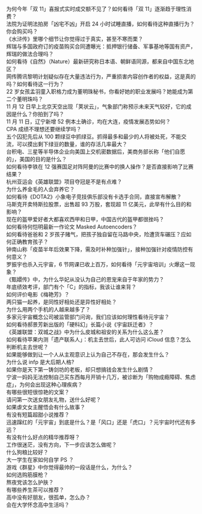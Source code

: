 为何今年「双 11」喜报式实时成交额不见了？如何看待「双 11」逐渐趋于理性消费？  
法院为证明法拍房「凶宅不凶」开启 24 小时试睡直播，如何看待这种直播行为？你会购买吗？  
《水浒传》里哪个细节让你觉得过于真实，甚至不寒而栗？  
辉瑞与多国政府订的疫苗购买合同遭曝光：抵押银行储备、军事基地等国有资产，辉瑞的做法合理吗？  
如何看待《自然》（Nature）最新研究称日本语、朝鲜语同源，都来自中国东北地区？  
网传腾讯黎明计划疑似存在大量违法行为，严重损害内容创作者的权益，这是真的吗？如何看待这一行为？  
22 岁女孩孟羽童入职格力成为董明珠秘书，你看好她的职业发展吗？她能成为第二个董明珠吗？  
11 月 12 日早上北京天空出现「荚状云」，气象部门称预示未来天气较好，它的成因是什么？你拍到了吗？  
11 月 11 日，辽宁新增 52 例本土确诊，均在大连，疫情发展态势如何？  
CPA 成绩不理想还要继续学吗？  
五个囚犯先后从 100 颗绿豆中抓绿豆。抓得最多和最少的人将被处死，不能交流，可以摸出剩下绿豆的数量，谁的存活几率最大？  
台积电、三星等半导体企业向美国上交机密数据后，美商务部长称「他们自愿的」，美国的目的是什么？  
如何看待李铁在 12 强赛国足对阵阿曼的比赛中的换人操作？是否直接影响了比赛结果？  
杭州亚运会《英雄联盟》项目夺冠是不是有点难？  
为什么养金毛的人会弃养它？  
如何看待《DOTA2》小象电子竞技俱乐部没有卡选手合同，直接宣布解散？  
马斯克开卖特斯拉股票，出售超 93 万股，套现超 11 亿美元，此举有什么目的和影响？  
现在的盔甲爱好者大都喜欢西甲和日甲，中国古代的盔甲都很挫吗？  
如何看待何恺明最新一作论文 Masked Autoencoders？  
如何看待爸爸和 2 岁孩子赌气，把孩子独自留在马路中央，险遭货车碾压？应如何正确教育孩子？  
钟南山称「疫苗半年后效果下降，需及时补种加强针」，接种加强针对疫情防控有何意义？  
罗振宇也杀入元宇宙，6 节网课已收上百万，如何看待「元宇宙培训」火爆这一现象？  
《甄嬛传》中，为什么华妃从没认为自己的恩宠来自于年家的势力？  
年底绩效考评，部门有个「C」的指标，我该让谁来背？  
如何评价电影《梅艳芳》？  
两只猫一起养，是同性好相处还是异性好相处？  
为什么用两个手机的人越来越多了？  
多家元宇宙概念公司被监管部门问询，我们应该如何理性看待元宇宙？  
如何看待郝景芳新出版的「硬科幻」长篇小说《宇宙跃迁者》？  
《英雄联盟：双城之战》中为什么皮城和祖安的关系为什么这么差？  
如何看待苹果内测「遗产联系人」：机主去世后，此人可访问 iCloud 信息？怎么判断机主去世呢？  
如果能够做到让一个人从主观意识上认为自己不存在，那会发生什么？  
为什么说 infp 是大后期人格?  
如果你是天下第一铸剑坊的老板，却只想搞钱会发生什么剧情？  
宁波一妈妈无法控制自己买东西每月开销十几万，被诊断为「购物成瘾障碍、焦虑症」，为何会出现这种心理疾病？  
有哪些很短很惊艳的文案？  
请问第一次送女朋友礼物，送什么好呢？  
如果虐文女主醒悟会有什么故事？  
有没有短篇超甜小说推荐？  
迅速蹿红的「元宇宙」到底是什么？是「风口」还是「虎口」？元宇宙时代还有多远？  
有没有什么好点的精华推荐呀？  
工作很迷茫，没有方向，下一步应该怎么做呢？  
什么狗粮比较好？  
大一学生在家如何自学 PS ？  
游戏《群星》中你觉得最帅的一段话是什么，为什么？  
如何选购筋膜枪？  
熬夜党该怎么护肤？  
有哪些养生茶可以推荐？  
高中没有好朋友，很孤单，怎么办？  
会在大学怀念高中生活吗？  
